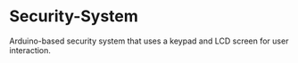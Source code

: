 # Security-System
Arduino-based security system that uses a keypad and LCD screen for user interaction.
